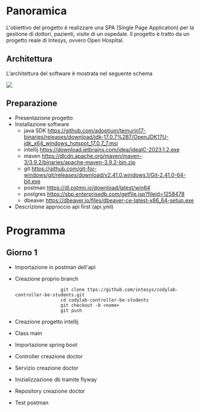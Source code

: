 # Panoramica

L'obiettivo del progetto è realizzare una SPA (Single Page Application) per la gestione
di dottori, pazienti, visite di un ospedale. Il progetto è tratto da un progetto reale
di Intesys, ovvero Open Hospital.

## Architettura

L'architettura del software è mostrata nel seguente schema

<img src="docs/architettura.jpg"/>


## Preparazione

- Presentazione progetto
- Installazione software
    - java SDK https://github.com/adoptium/temurin17-binaries/releases/download/jdk-17.0.7%2B7/OpenJDK17U-jdk_x64_windows_hotspot_17.0.7_7.msi
    - intellij https://download.jetbrains.com/idea/ideaIC-2023.1.2.exe
    - maven https://dlcdn.apache.org/maven/maven-3/3.9.2/binaries/apache-maven-3.9.2-bin.zip
    - git https://github.com/git-for-windows/git/releases/download/v2.41.0.windows.1/Git-2.41.0-64-bit.exe
    - postman https://dl.pstmn.io/download/latest/win64
    - postgres https://sbp.enterprisedb.com/getfile.jsp?fileid=1258478
    - dbeaver https://dbeaver.io/files/dbeaver-ce-latest-x86_64-setup.exe
- Descrizione approccio api first (api.yml)

# Programma

## Giorno 1

- Importazione in postman dell'api
- Creazione proprio branch

                       git clone ttps://github.com/intesys/codylab-controller-be-students.git
                       cd codylab-controller-be-students
                       git checkout -b <nome> 
                       git push

- Creazione progetto intellij
- Class main
- Importazione spring boot
- Controller creazione doctor
- Servizio creazione doctor
- Inizializzazione db tramite flyway
- Repository creazione doctor
- Test postman